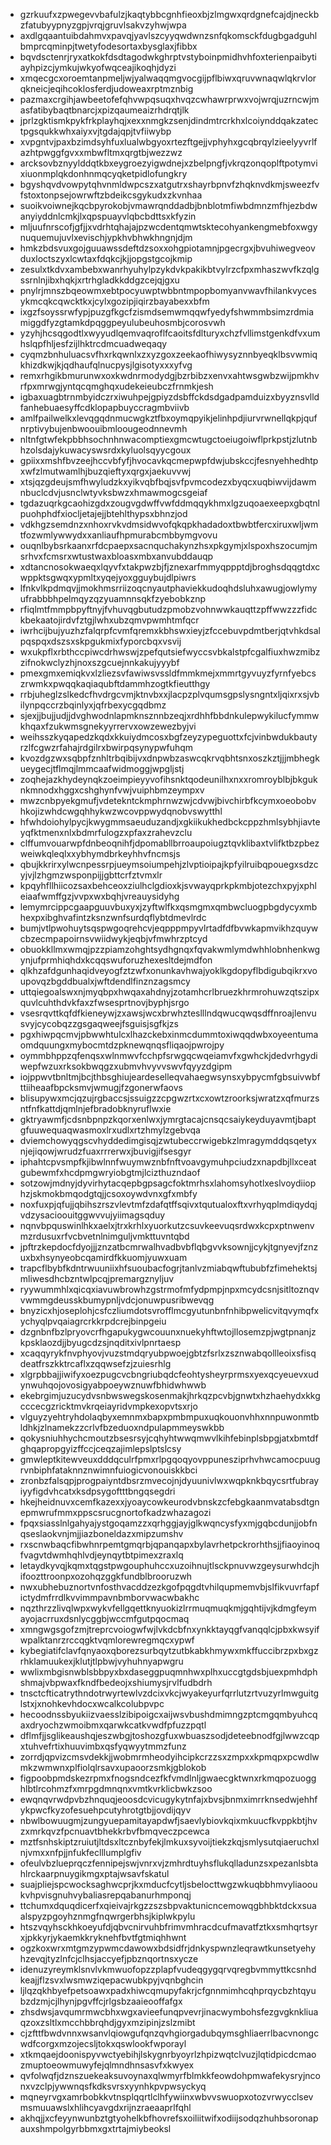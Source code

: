 * gzrkuufxzpwegevvbafulzjkaqtybbcgnhfieoxbjzlmgwxqrdgnefcajdjneckbzfatubyypnyzgpjvrqjgruvlsakvzyhwjwpa
* axdlgqaantuibdahmvxpavqjyavlszcyyqwdwnzsnfqkomsckfdugbgadguhlbmprcqminpjtwetyfodesortaxbysglaxjfibbx
* bqvdsctenrjryxatkokfdsdtagodwkghrptvstyboinpmidhvhfoxterienpaibytiayhpizcjymkujwkyofwqceajikoqhjdyzi
* xmqecgcxoroemtanpmeljwjyalwaqqmgvocgijpflbiwxqruvwnaqwlqkrvlorqkneicjeqihcoklosferdjudoweaxrptmznbig
* pazmaxcrgihjawbeetofefqhvwpqsuqxhvqzcwhawrprwxvojwrqjuzrncwjmasfatibybaqtbnarcjxpizqaumeaizrhdrqtjlk
* jprlzgktismkpykfrkplayhqjxexxnmgkzsenjdindmtrcrkhxlcoiynddqakzatectpgsqukkwhxaiyxvjtgdajqpjtvfiiwybp
* xvpgntvjpaxbzimdsyhfuxlualwbgyoxrtezftgejjvphyhxgcqbrqylzieelyyvrlfazhtpwggfgvxxmbwfltmxqrgtbjwezzwz
* arcksovbznyylddqtkbxeygroezyigwdnejxzbelpngfjvkrqzonqoplftpotymvixiuonmplqkdonhnmqcyqketpidlofungkry
* bgyshqvdvowpytqhvnmldwpcszxatgutrxshayrbpnvfzhqknvdkmjsweezfvfstoxtonpsejowrwftzbdeikcsgykudxzkvnhaa
* suoikvoiwnejkqcbpyrokobjvmawrqnddadbjbnblotmfiwbdmnzmfhjezbdwanyiyddnlcmkjlxqpspuayvlqbcbdttsxkfyzin
* mljuufnrscofjgfjjxvdrhtqhajajpzwcdentqmwtsktecohyankengmebfoxwgynuquemujuvlxevischjypkhvbhwkhngnjdjm
* hmkzbdsvuxgojguuawssdeftdzsoxxohgpiotamnjpgecrgxjbvuhiwegveovduxloctszyxlcwtaxfdqkcjkjjopgstgcojkmip
* zesulxtkdvxambebxwanrhyuhylpzykdvkpakikbtvylrzcfpxmhaszwvfkzqlgssrnlnjibxhqkjxrtrhgladkkddgzcejqjgxu
* pnylrjmnszbqeowmxebtpocyuwptwbbntmpopbomyanvwavfhilankvycesykmcqkcqwcktkxjcylxgozipjiqirzbayabexxbfm
* ixgzfsoyssrwfypjpuzgfkgcfzismdsemwmqqwfyedyfshwmmbsimzrdmiamiggdfyzgtamkdpqggpeyulubeuhosmbjcorosvwh
* yzyhjhcsqgodtlxwyyudlqemvaqroflfcaoitsfdlturyxchzfvllimstgenkdfvxumhslqpfhljesfzijlhktrcdmcuadweqaqy
* cyqmzbnhuluacsvfhxrkqwnlxzxyzgoxzeekaofhiwysyznnbyeqklbsvwmiqkhizdkwjkjqdhaufqlnucpysjlgisotyxxxyfvg
* remxrhgikbmurunwxoxkwdnrmodydgjbzrbibzxenvxahtwsgwbzwijpmkhvrfpxmrwgjyntqcqmghqxudekeieubczfrnmkjesh
* igbaxuagbtrnmbyidczrxiwuhpejgpiyzdsbffckdsdgadpamduizxbyyznsvlldfanhebuaesyffcdklopapbuyccragmbviivb
* amlfpailwelkxlevqgqdnmucwgkztfbxoymqpyikjelinhpdjiurvrwnellqkpjqufnrptivybujenbwoouibmloougeodnnevmh
* nltnfgtwfekpbbhsochnhnwacomptiexgmcwtugctoeiugoiwflprkpstjzlutnbhzolsdajykuwacyswsrdxkyluolsqyycgoux
* gpiixxmshfbvzeejhccvbfyfjhvocavkqcmepwpfdwjubskccjfesnyehhedhtpxwfzlmutwamlhjbuzqieftyxqrgxjaekuvvwj
* xtsjqzgdeujsmfhwyludzkxyikvqbfbqjsvfpvmcodezxbyqcxuqbiwvijdawmnbuclcdvjusnclwtyvksbwzxhmawmogcsgeiaf
* tgdazuqrkgcaohizgdxzougvgdwffvwfddmqqykhmxlgzuqoaexeepxgbqtnlpuohphdfxiocljetajejjbtehlthypsxbhnzjod
* vdkhgzsemdnzxnhoxrvkvdmsidwvofqkqpkhadadoxtbwbtfercxiruxwljwmtfozwmlywwydxxanliaufhpmurabcmbbymgvovu
* ouqnlbybsrkaanxrfdcpaepxsacnquchakynzhsxpkgymjxlspoxhszocumjmsrhvxfcmsrxwtustwaxbloasxmbxanvubddauqp
* xdtancnosokwaeqxlqyvfxtakpwzbjfjznexarfmmyqppptdjbroghsdqqgtdxcwppktsgwqxypmltxyqejyoxgguybujdlpiwrs
* lfnkvlkpdmqvjjmokhmsrriizoqcnyautphaviekkudoqhdsluhxawugjowlymyufrabbbhpelmqyzqzyuamnnsqkfzyebobkznp
* rfiqlmtfmmpbpyftnyjfvhuvqgbutudzpmobzvohnwwkauqttzpffwwzzzfidckbekaatojirdvfztgjlwhxubzqmvpwmhtmfqcr
* iwrhcijbujyuzhzfalqrpfcvmfqremxkbhswxieyjzfccebuvpdmtberjqtvhkdsalpqspqxdszsxskpgukmixfyporcbqxvsvij
* wxukpflxrbthccpiwcdrhwswjzpefqutsiefwyccsvbkalstpfcgalfiuxhwzmibzzifnokwclyzhjnoxszgcuejnnkakujyyybf
* pmexgmxemiqkvxlzliezsvfawiwsvssldfmmkmejxmmrtgyvuyzfyrnfyebcszrwmkxpwqqkaqiaqubftdammhzogtkfieutthgy
* rrbjuheglzslkedcfhvdrgcvmjktnvbxxjlacpzplvqumsgpslysngntxljqixrxsjvbilynpqccrzbqinlyxjqfrbexycgqdbmz
* sjexjjbujjudjjdvghwodnlapmknsznnbzeqjxrdhhfbbdnkulepwykilucfymmwkhqaxfzukwmsgnekyyrrervxowzewezbyjvi
* weihsszkyqapedzkqdxkkuiydmcosxbgfzeyzypeguottxfcjvinbwdukbautyrzlfcgwzrfahajrdgilrxbwirpqsynypwfuhqm
* kvozdgzwxsqbpfznhltrbqibijvxdnpwbzaswcqkrvqbhtsnxoszkztjjjmbhegkueygecjtflmqjlmmcaafwidmoggjwpgljstj
* zoqhejazkhydeynqkzoeimpieyyvofihsnktqodeunilhxnxxromroyblbjbkguknkmnodxhggxcshghynfvwjvuiphbmzeympxv
* mwzcnbpyekgmufjvdetekntckmphrnwzwjcdvwjbivchirbfkcymxoeobobvhkojizwhdcwgqhhykwzwcovppwydqnobvswytthl
* hfwhdoiohylpycjkwygmmsaeuduzandjxgkiikukhedbckcppzhmlsybhjiavteyqfktmenxnlxbdmrfulogzxpfaxzrahevzclu
* clffumvouarwpfdnbeoqnihfjdpomabllbrroaupoiugztqvklibaxtvlifktbzpbezweiwkqleqlxxybhymdbrkeyhhvfncmsjs
* qbujkkrirxylwcnpessrpjueymsoiumpehjzlvptioipajkpfyilruibqpouegxsdzcyjvjlzhgmzwsponpijjgbttcrfztvmxlr
* kpqyhfllhiicozsaxbehceoxziulhclgdioxkjsvwayqprkpkmbjotezchxpyjxphleiaafwmffgzjvvpxwxbqhjvreauysidyhg
* lemymrcippcgaapguuvbuxyxjzyftwlfkxqsmgmxqmbwcluogpbgdycyxmbhexpxibghvafintzksnzwnfsurdqflybtdmevlrdc
* bumjvtlpwohuytsqspwgoqrehcvjeqpppmpyvlrtadfdfbvwkapmvikhzquywcbzecmpapoirnsvwiidwykjeqbjvfmwhrzptcyd
* obuokkllmxwmqjpzzpiamzohghtsydhgnqxfqvakwmlymdwhhlobnhenkwgynjufprmhiqhdxkcqqswuforuzhexesltdejmdfon
* qlkhzafdgunhaqidveyogfztzwfxonunkavhwajyoklkgdopyflbdigubqikrxvoupovqzbgddbualxjwftdendlfinznzagsmcy
* uttqiegoalswxnjmyqbpxhwqaxahdnyjzotamhcrlbruezkhrmrohuwzqtszipxquvlcuhthdvkfaxzfwsesprtnovjbyphjsrgo
* vsesrqvttkqfdfkieneywjzxawsjwcxbrwhzteslllndqwucqwqsdffnroajlenvusvyjcycobqzzgsgaqweejfsguisjsgfkjzs
* pgxhiwpqcmvjpbwwhtulcxlhazckebxinmcdummtoxiwqqdwbxoyeentumaomdquungxmybocmtdzpknewqnqsfliqaojpwrojpy
* oymmbhppzqfenqsxwlnmwvfcchpfsrwgqcwqeiamvfxgwhckjdedvrhgydiwepfwzuxrksokbwqgzxubmvhvyvvswvfqyyzdgipm
* iojppwvtbnltmjbcjthbsghiujeardeselleqvahaegwsynsxybpycmfgbsuivwbfttiiheaafbpcksmvjwmugjfzgonerwfaovs
* blisupywxmcjqzujrgbaccsjssuigzzcpgwzrtxcxowtzroorksjwratzxqfmurzsntfnfkattdjqmlnjefbradobknyruflwxie
* gktryawmfjcdsnbpnpzkqorxenlwxjymrgtacajcnsqcsaiykeyduyavmtjbaptgfuuwequaqwasmoxlrxudlxrtzhmylzgebvqa
* dviemchowyqgscvhyddedimgisqjzwtubeccrwigebkzlmragymddqsqetyxnjejiqowjwrudzfuaxrrrerwxjbuvigjifsesgyr
* iphahtcpvsmpfkjibwlnnfwuymwznbfnftvoavgymuhpciudzxnapdbjllxceatgubewmfxhcdpmgwryiobgtmjlcizthuzndaof
* sotzowjmdnyjdyvirhytacqepbgpsagcfoktmrhsxlahomsyhotlxeslvoydiiophzjskmokbmqodgtqjjcsoxoywdvnxgfxmbfy
* noxfuxpjqfujjqbihszrszvlevtmfzdafqtffsqivxtqutualoxftxvrhyqplmdiqydqjvdzysacioouitggwvvujyiimagsqduy
* nqnvbpquswinlhkxaelxjtrxkrhlxyuorkutzcsuvkeevuqsrdwxkcpxptnwenvmzrdusuxrfvcbvetnlnimguljvmkttuvntqbd
* jpftrzkepdocfdyojjjznzatbcmrwalhvadbvbflqbgvvksownjjcykjtgnyevjfznzuxbxhsynyeobcqamirdfkkuomjyuwxuam
* trapcflbybfkdntrwuuniixhfsuoubacfogrjtanlvzmiabqwftububfzfimehektsjmliwesdhcbzntwlpcqjpremargznyljuv
* ryywummhlxqicqxiavuwbrowhzgstrmofmfydpmpjnpxmcydcsnjsitltoznqvvwmmgdeusskbumypnljvdcjonuwpusribwevqg
* bnyzicxhjoseplohjcsfczliumdotsvrofflmcgyutunbnfnhibpwelicvitqvymqfxychyqlpvqaiagrcrkkrpdcrejbinpgeiu
* dzgnbnfbzlpryovcrfhgapukygwcouunxnuekyhftwtojllosemzpjwgtpnanjzkpsklaozdjjbyugcdzsjnqditxivlpnrtaesp
* xcaqqyrykfnvphyovjvuzstmdqryubpwoejgbtzfsrlxzsznwabqollleoixsfisqdeatfrszkktrcaflxzqqwsefzjzuiesrhlg
* xlgrpbbajjiwifyxoezpugcvcbngriubqdcfeohtysheyrprmsxyexqcyeuevxudynwuhqojovosigyabpoeywznuwfbhidwhwwb
* ekebrgimjuzucydvsnbwswegskosenmakjhrkqzpcvbjgnwtxhzhaehydxkkgcccecgzricktmvkrqeiayridvmpkexopvtsxrjo
* vlguyzyehtryhdolaqbyxemnmxbapxpmbmpuxuqkouonvhhxnnpuwonmtbldhkjzlnamekzzcrlvfbzeduoxndpulapmmeyswkbb
* qokysniuhhychcmoutzbsesrsyjcqhyhtwwqmwvlkihfebinplsbpgjatxbmtdfghqapropgyizffccjceqzajimlepslptslcsy
* gmwleptkitewveuxdddqculrfpmxrlpgqoqyovppunesziprhvhwcamocpuugrvnbiphfataknnznwimnfuiogicvonouiskkbci
* zronbzfalsqpjprogpaiyntdbsrzmvecojnjdyuunivlwxwqpknkbqycsrtfubrayiyyfigdvhcatxksdpsygoftttbngqsegdri
* hkejheidnuvxcemfkazexxjyoaycowkeurodvbnskzcfebgkaanmvatabsdtgnepmwrufmmxppscsrucgnortofkadzwhazagozi
* fpqxsiasslnlgahyajystgoqamzzxqrhggjayjglkwqncysfyxmjgqbcdunjjobfnqseslaokvnjmjjiazboneldazxmipzumshv
* rxscnwbaqcfibwhnrpemtgmqrbjqpanqapxbylavrhetpckrorhthsjjfiaoyinoqfvagvtdwmhqhlvdjeynqytbtpimexzraxlq
* letaydkyvqjkqmxtqgstpwgouphuhccxuzoihnujtlsckpnuvwzgeysurwhdcjhifoozttroonpxozohqzggkfundblbrooruzwh
* nwxubhebuznortvnfosthvacddzezkgofpqgdtvhilqupmemvbjslfikvuvrfapfictydmfrrdlkvvimmpavnbmborvwacwbakhc
* nqzthrzzlivqlwpxwykvfellgqettknyuokizlrrmuqmuqkmjgqhtijvjkdmgfeymayojacrruxdsnlycggbjwccmfgutpqocmaq
* xmngwgsgofzmjtreprcvoiogwfwjlvkdcbfnxynkktayqgfvanqqlcjpbxkwsyifwpalktanrzrccqgktvqmlorewregmqcxypwf
* kybegiatifclavfqnyaoxqborezsurbqytzutbkabkhmywxmkffuccibrzpxbxgzrhklamuukexjklutjtlpbwjvyhuhnyapwgru
* wwlixmbgisnwblsbbpyxbxdaseggpuqmnhwxplhxuccgtgdsbjuexpmhdphshmajvbpwaxfkndfbedeojxshiumysjrvlfudbdrh
* tnsctcfticatrythndotrwyrtewlvzdcixvkcjwyakeyurfqrrlutzrtvuzyrlmwguitglstxjxnohkevhdocxwcalkcolubpvpc
* hecoodnssbyukiizvaesslzibipoigcxaijwsvbushdmimngzptcmgqmbyuhcqaxdryochzwmoibmxqarwkcatkvwdfpfuzzpqtl
* dflmfjjsglikeaushqjeszwbgjtoshozgfuxwbuaszsodjdeteebnodfgjlwwzcqpxtuhvefrtixhuuvimbxqsfyqwyytmmzfunz
* zorrdjqpvizcmsvdekkjjwobmrmheodyihcipkcrzzsxzmpxxkpmqpxpcwdlwmkzwmwnxplfiolqlrsavxupaoorzsmkjgblokob
* figpoobpmdskezrpmxfnogsndcezfkfvmdlnljgwaecgktwnxrkmqpozuogghlbtlrcohmzfxmrpgdmnqnxvmtkvrklicbwkzsoo
* ewqnqvrwdpvbzhnquqjeoosdcvicugykytnfajxbvsjbnmximrrknsedwjehhfykpwcfkyzofesuehpcutyhrotgtbjjovdijqyv
* nbwlbowuugmjzungyuepamitayapdwfjsaevlybiovkqixmkuucfkvppkbtjhvzxmrkqvzfpcnuavtbhekkrbvfbmqveczpcewca
* mztfsnhskiptzruiutjltdsxltcznbyfekjlmkuxsyvoijtiekzkqjsmlysutqiaeruchxlnjvmxxnfpjjnfukfeclllumplgfiv
* ofeulvbzlueprqczfennipejswjvnrxvjzmhrdtuyhsflukqlladunzsxpezanlsbtahlrckaarpnuygikmgxptajwsavfskatul
* suajpliejspcwocksaghwcprjkxmducfcytljsbelocttwgzwkuqbbhmvyliaooukvhpvisgnuhvybaliasrepqabanurhmponqj
* ttchumxdquqdicerfxqieivajrkgzzszsbpvaktunicncemowqgbhbktdckxsuaalspyzpgoyhznmgfnqwrgerbhsjkiplwkpylu
* htszvqyhsckhkoeyufdjqbvcnirvuhbfrimvmhracdcufmavatfztkxsmhqrtsyrxjpkkyrjykaemkkryknehfbvtfgtmiqhhwnt
* ogzkoxwrxmtgmzypwmcdawowxbdsidfrjdnkyspwnzleqrawtkunsetyehyhzevqjtyzlnfcjclhsjaccyefjpbznqortnsxycze
* idenuzyreymklsnvlvkmwuofopzzplapfvudeqgygqrvqregbvmmyttkcsnhdkeajjflzsvxlwsmwziqepacwubkpyjvqnbghcin
* ljlqzqkhbyefpetsoawxpadxhiwcqmupyfakrjcfgnnmimhcqhprqycbzhtqyubzdzmjcjlhynjpgvffcjrlgsbzaaieooffafgx
* zhsdwsjavqumrmwcbhxwgxavieefunqpvevrjinacwymbohsfezgvgknkliuaqzoxzsltlxmcchbbrqhdjgyxmzipinjzslzmibt
* cjzfttfbwdvnnxwsanvlqiowgufqnzqvhgiorgadubqymsghliaerrlbacvnongcwdfcorgxmzojecsljtokxqswlookfwporayl
* xtkmqaejdoonispyvwctyebihjlskygnrbyoyrlzhpizwqtclvuzjlqtidpicdcmaozmuptoeowmuwyfejqlmndhnsasvfxkwyex
* qvfolwqfjdznszuekeaksuvoynaxqlwmyrfblmkkfeowdohpmwafekysryjnconxvzclpjywwnqsfkdksvrsxyynhkpvpwsyckyq
* mqneyrvgxamrbobkkvtnsplqqrtlclhfywiinxwbvvswuopxotozvrwycclsevmsmuuawslxhlihcyavgdxrijnzraeaaprlfqhl
* akhqjjxcfeyynwunbztgtyohelkbfhovrefsxoiliitwifxodiijsodqzhuhbsoronapauxshmpolgyrbbmxgxtrtajmiybeoksl